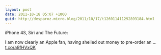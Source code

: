 ```yaml
---
layout: post
date: 2011-10-18 05:07 +1000
guid: http://desparoz.micro.blog/2011/10/17/t126011411292893184.html
---
```

iPhone 4S, Siri and The Future: 

I am now clearly an Apple fan, having shelled out money to pre-order an ... [t.co/a9fHVxQK](http://t.co/a9fHVxQK)
